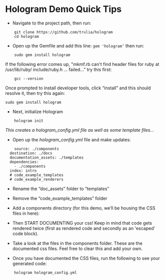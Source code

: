 # Hologram Demo Quick Tips

* Navigate to the project path, then run:

```
	git clone https://github.com/trulia/hologram
	cd hologram
```

* Open up the Gemfile and add this line: `gem 'hologram’` then run:

```
	sudo gem install hologram
```

  If the following error comes up, "mkmf.rb can't find header files for ruby at /usr/lib/ruby/ include/ruby.h … failed..." try this first:

```
	gcc --version
```

  Once prompted to install developer tools, click “install” and this should resolve it, then try this again:

```
sudo gem install hologram
```

* Next, initialize Hologram

```
	hologram init
```

_This creates a hologram_config.yml file as well as some template files…_

* Open up the _hologram_config.yml_ file and make updates:

```
	source: ./components
  destination: ./docs
  documentation_assets: ./templates
  dependencies:
    - ./components
  index: intro
  # code_example_templates
  # code_example_renderers
```

* Rename the “doc_assets” folder to “templates”

* Remove the “code_example_templates” folder

* Add a components directory (for this demo, we’ll be housing the CSS files in here):

* Then START DOCUMENTING your css! Keep in mind that code gets rendered twice (first as rendered code and secondly as an 'escaped' code block).

* Take a look at the files in the components folder. These are the documented css files. Feel free to clear this and add your own.

* Once you have documented the CSS files, run the following to see your generated code:

```
	hologram hologram_config.yml
```
